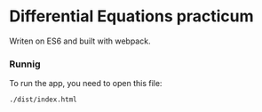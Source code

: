 # Differential Equations practicum
Writen on ES6 and built with webpack.

### Runnig
To run the app, you need to open this file:

```
./dist/index.html
```
